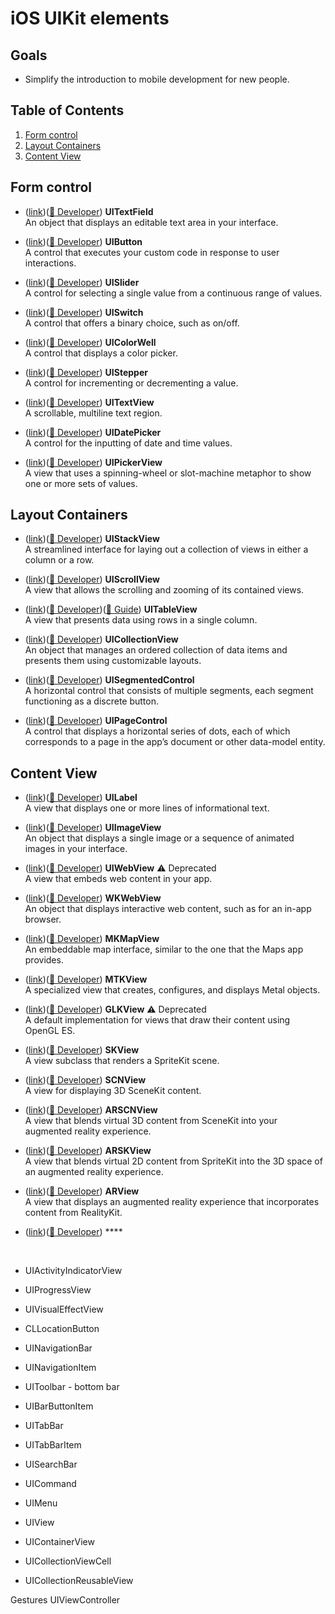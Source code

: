 # iOS UIKit elements

## Goals

* Simplify the introduction to mobile development for new people.

## Table of Contents

1. [Form control](#form-control)
1. [Layout Containers](#layout-containers)
1. [Content View](#content-view)

## Form control

* <a id='text-field'></a>(<a href='#text-field'>link</a>)(<a href='https://developer.apple.com/documentation/uikit/uitextfield'>🍏 Developer</a>) **UITextField**
<br> An object that displays an editable text area in your interface.

* <a id='button'></a>(<a href='#button'>link</a>)(<a href='https://developer.apple.com/documentation/uikit/uibutton'>🍏 Developer</a>) **UIButton** 
<br> A control that executes your custom code in response to user interactions.

* <a id='slider'></a>(<a href='#slider'>link</a>)(<a href='https://developer.apple.com/documentation/uikit/uislider'>🍏 Developer</a>) **UISlider** 
<br> A control for selecting a single value from a continuous range of values.

* <a id='switch'></a>(<a href='#switch'>link</a>)(<a href='https://developer.apple.com/documentation/uikit/uiswitch'>🍏 Developer</a>) **UISwitch** 
<br> A control that offers a binary choice, such as on/off.

* <a id='color-well'></a>(<a href='#color-well'>link</a>)(<a href='https://developer.apple.com/documentation/uikit/uicolorwell'>🍏 Developer</a>) **UIColorWell** 
<br> A control that displays a color picker.

* <a id='stepper'></a>(<a href='#stepper'>link</a>)(<a href='https://developer.apple.com/documentation/uikit/uistepper'>🍏 Developer</a>) **UIStepper** 
<br> A control for incrementing or decrementing a value.

* <a id='text-view'></a>(<a href='#text-view'>link</a>)(<a href='https://developer.apple.com/documentation/uikit/uitextview'>🍏 Developer</a>) **UITextView** 
<br> A scrollable, multiline text region.

* <a id='date-picker'></a>(<a href='#date-picker'>link</a>)(<a href='https://developer.apple.com/documentation/uikit/uidatepicker'>🍏 Developer</a>) **UIDatePicker** 
<br> A control for the inputting of date and time values.

* <a id='picker-view'></a>(<a href='#picker-view'>link</a>)(<a href='https://developer.apple.com/documentation/uikit/uipickerview'>🍏 Developer</a>) **UIPickerView** 
<br> A view that uses a spinning-wheel or slot-machine metaphor to show one or more sets of values.

## Layout Containers

* <a id='stack-view'></a>(<a href='#stack-view'>link</a>)(<a href='https://developer.apple.com/documentation/uikit/uistackview'>🍏 Developer</a>) **UIStackView** 
<br> A streamlined interface for laying out a collection of views in either a column or a row.

* <a id='scroll-view'></a>(<a href='#scroll-view'>link</a>)(<a href='https://developer.apple.com/documentation/uikit/uiscrollview'>🍏 Developer</a>) **UIScrollView** 
<br> A view that allows the scrolling and zooming of its contained views.

* <a id='table-view'></a>(<a href='#table-view'>link</a>)(<a href='https://developer.apple.com/documentation/uikit/uitableview'>🍏 Developer</a>)(<a href='https://github.com/BrianSlick/Book-UITableViewGuide'>📖 Guide</a>) **UITableView** 
<br> A view that presents data using rows in a single column.

* <a id=''></a>(<a href='#'>link</a>)(<a href='https://developer.apple.com/documentation/uikit/uicollectionview'>🍏 Developer</a>) **UICollectionView** 
<br> An object that manages an ordered collection of data items and presents them using customizable layouts.

* <a id='segment'></a>(<a href='#segment'>link</a>)(<a href='https://developer.apple.com/documentation/uikit/uisegmentedcontrol'>🍏 Developer</a>) **UISegmentedControl** 
<br> A horizontal control that consists of multiple segments, each segment functioning as a discrete button.

* <a id='page'></a>(<a href='#page'>link</a>)(<a href='https://developer.apple.com/documentation/uikit/uipagecontrol'>🍏 Developer</a>) **UIPageControl** 
<br> A control that displays a horizontal series of dots, each of which corresponds to a page in the app’s document or other data-model entity.

## Content View

* <a id='label'></a>(<a href='#label'>link</a>)(<a href='https://developer.apple.com/documentation/uikit/uilabel'>🍏 Developer</a>) **UILabel** 
<br> A view that displays one or more lines of informational text.

* <a id='image'></a>(<a href='#image'>link</a>)(<a href='https://developer.apple.com/documentation/uikit/uiimageview'>🍏 Developer</a>) **UIImageView** 
<br> An object that displays a single image or a sequence of animated images in your interface.

* <a id='uiwebview'></a>(<a href='#uiwebview'>link</a>)(<a href='https://developer.apple.com/documentation/uikit/uiwebview'>🍏 Developer</a>) **UIWebView** ⚠️ Deprecated
<br> A view that embeds web content in your app.

* <a id='wkwebview'></a>(<a href='#wkwebview'>link</a>)(<a href='https://developer.apple.com/documentation/webkit/wkwebview'>🍏 Developer</a>) **WKWebView** 
<br> An object that displays interactive web content, such as for an in-app browser.

* <a id='map-view'></a>(<a href='#map-view'>link</a>)(<a href='https://developer.apple.com/documentation/mapkit/mkmapview'>🍏 Developer</a>) **MKMapView** 
<br> An embeddable map interface, similar to the one that the Maps app provides.

* <a id='metal-view'></a>(<a href='#metal-view'>link</a>)(<a href='https://developer.apple.com/documentation/metalkit/mtkview'>🍏 Developer</a>) **MTKView** 
<br> A specialized view that creates, configures, and displays Metal objects.

* <a id='opengl-view'></a>(<a href='#opengl-view'>link</a>)(<a href='https://developer.apple.com/documentation/glkit/glkview'>🍏 Developer</a>) **GLKView** ⚠️ Deprecated
<br> A default implementation for views that draw their content using OpenGL ES.

* <a id='spritekit-view'></a>(<a href='#spritekit-view'>link</a>)(<a href='https://developer.apple.com/documentation/spritekit/skview'>🍏 Developer</a>) **SKView** 
<br> A view subclass that renders a SpriteKit scene.

* <a id='scenekit-view'></a>(<a href='#scenekit-view'>link</a>)(<a href='https://developer.apple.com/documentation/scenekit/scnview'>🍏 Developer</a>) **SCNView** 
<br> A view for displaying 3D SceneKit content.

* <a id='3d-ar-view'></a>(<a href='#3d-ar-view'>link</a>)(<a href='https://developer.apple.com/documentation/arkit/arscnview'>🍏 Developer</a>) **ARSCNView** 
<br> A view that blends virtual 3D content from SceneKit into your augmented reality experience.

* <a id='2d-ar-view'></a>(<a href='#2d-ar-view'>link</a>)(<a href='https://developer.apple.com/documentation/arkit/arskview'>🍏 Developer</a>) **ARSKView** 
<br> A view that blends virtual 2D content from SpriteKit into the 3D space of an augmented reality experience.

* <a id='realitykit-view'></a>(<a href='#realitykit-view'>link</a>)(<a href='https://developer.apple.com/documentation/realitykit/arview'>🍏 Developer</a>) **ARView** 
<br> A view that displays an augmented reality experience that incorporates content from RealityKit.




* <a id=''></a>(<a href='#'>link</a>)(<a href=''>🍏 Developer</a>) **** 
<br> 

- UIActivityIndicatorView
- UIProgressView
- UIVisualEffectView
- CLLocationButton

- UINavigationBar
- UINavigationItem
- UIToolbar - bottom bar
- UIBarButtonItem
- UITabBar
- UITabBarItem
- UISearchBar
- UICommand
- UIMenu
- UIView
- UIContainerView

- UICollectionViewCell
- UICollectionReusableView

Gestures
UIViewController



